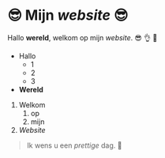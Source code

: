 # :sunglasses: Mijn *website* :sunglasses:
Hallo **wereld**, welkom op mijn *website*. :sunglasses: :ok_hand: :100:
* Hallo
  * 1
  * 2
  * 3
* **Wereld**

1. Welkom
   1. op
   1. mijn
1. *Website*

> Ik wens u een *prettige* dag. :revolving_hearts:
